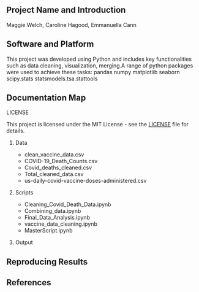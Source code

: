 ## Project Name and Introduction 
 Maggie Welch, Caroline Hagood, Emmanuella Cann


## Software and Platform

This project was developed using Python and includes key functionalities such as data cleaning, visualization, merging.A range of python packages were used to achieve these tasks:
pandas
numpy
matplotlib
seaborn
scipy.stats
statsmodels.tsa.stattools

## Documentation Map

LICENSE

This project is licensed under the MIT License - see the [LICENSE](https://github.com/carolinehagood/covid-project/blob/main/LICENSE) file for details.

1. Data
   - clean_vaccine_data.csv
   - COVID-19_Death_Counts.csv
   - Covid_deaths_cleaned.csv
   - Total_cleaned_data.csv
   - us-daily-covid-vaccine-doses-administered.csv

2. Scripts
   - Cleaning_Covid_Death_Data.ipynb
   - Combining_data.ipynb
   - Final_Data_Analysis.ipynb
   - vaccine_data_cleaning.ipynb
   - MasterScript.ipynb
     
3. Output


## Reproducing Results


## References

